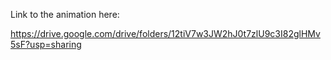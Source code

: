 
Link to the animation here:

https://drive.google.com/drive/folders/12tiV7w3JW2hJ0t7zlU9c3I82glHMv5sF?usp=sharing
